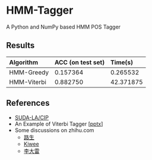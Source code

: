# HMM-Tagger
A Python and NumPy based HMM POS Tagger

## Results

| Algorithm   | ACC (on test set) | Time(s)   |
| :---------- | :---------------- | :-------- |
| HMM-Greedy  | 0.157364          | 0.265532  |
| HMM-Viterbi | 0.882750          | 42.371875 |

## References

- [SUDA-LA/CIP](https://github.com/SUDA-LA/CIP)
- An Example of Viterbi Tagger [[pptx](http://hlt.suda.edu.cn/~zhli/teach/cip-2015-fall/7-hmm-tagging/HMM-v2.pptx)]
- Some discussions on zhihu.com
  - [路生](https://www.zhihu.com/question/20136144/answer/763021768)
  - [Kiwee](https://www.zhihu.com/question/20136144/answer/239971177)
  - [李大雷](https://www.zhihu.com/question/20136144/answer/37291465)

